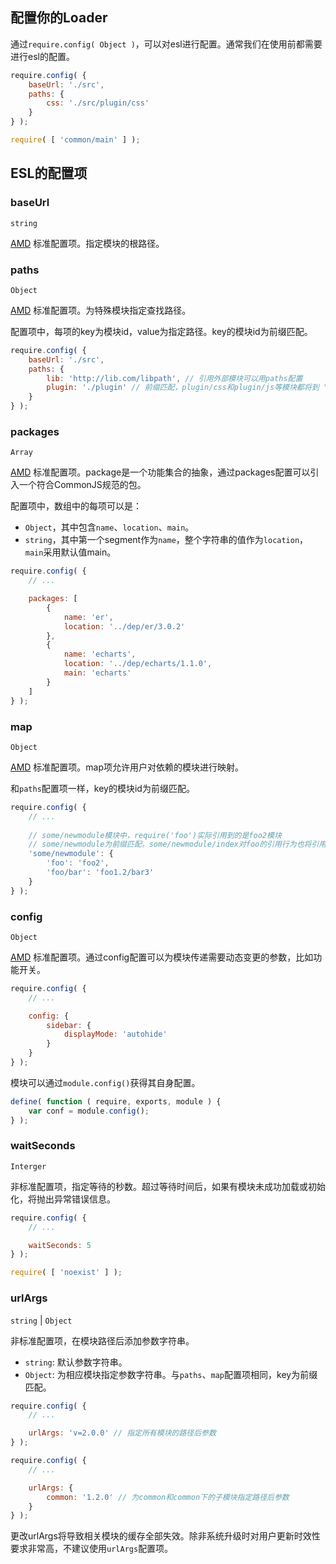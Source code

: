 配置你的Loader
--------

通过`require.config( Object )`，可以对esl进行配置。通常我们在使用前都需要进行esl的配置。

```javascript
require.config( {
    baseUrl: './src',
    paths: {
        css: './src/plugin/css'
    }
} );

require( [ 'common/main' ] );
```


ESL的配置项
--------

### baseUrl

`string`

[AMD](https://github.com/amdjs/amdjs-api/wiki/Common-Config) 标准配置项。指定模块的根路径。


### paths

`Object`

[AMD](https://github.com/amdjs/amdjs-api/wiki/Common-Config) 标准配置项。为特殊模块指定查找路径。

配置项中，每项的key为模块id，value为指定路径。key的模块id为前缀匹配。

```javascript
require.config( {
    baseUrl: './src',
    paths: {
        lib: 'http://lib.com/libpath', // 引用外部模块可以用paths配置
        plugin: './plugin' // 前缀匹配，plugin/css和plugin/js等模块都将到 "./plugin"下查找
    }
} );
```

### packages

`Array`

[AMD](https://github.com/amdjs/amdjs-api/wiki/Common-Config) 标准配置项。package是一个功能集合的抽象，通过packages配置可以引入一个符合CommonJS规范的包。

配置项中，数组中的每项可以是：

+ `Object`，其中包含`name`、`location`、`main`。
+ `string`，其中第一个segment作为`name`，整个字符串的值作为`location`，`main`采用默认值main。

```javascript
require.config( {
    // ...

    packages: [
        {
            name: 'er',
            location: '../dep/er/3.0.2'
        },
        {
            name: 'echarts',
            location: '../dep/echarts/1.1.0',
            main: 'echarts'
        }
    ]
} );
```


### map

`Object`

[AMD](https://github.com/amdjs/amdjs-api/wiki/Common-Config) 标准配置项。map项允许用户对依赖的模块进行映射。

和`paths`配置项一样，key的模块id为前缀匹配。

```javascript
require.config( {
    // ...
    
    // some/newmodule模块中，require('foo')实际引用到的是foo2模块
    // some/newmodule为前缀匹配，some/newmodule/index对foo的引用行为也将引用foo2
    'some/newmodule': {
        'foo': 'foo2',
        'foo/bar': 'foo1.2/bar3'
    }
} );
```



### config

`Object`

[AMD](https://github.com/amdjs/amdjs-api/wiki/Common-Config) 标准配置项。通过config配置可以为模块传递需要动态变更的参数，比如功能开关。

```javascript
require.config( {
    // ...

    config: {
        sidebar: {
            displayMode: 'autohide'
        }
    }
} );
```

模块可以通过`module.config()`获得其自身配置。

```javascript
define( function ( require, exports, module ) {
    var conf = module.config();
} );
```


### waitSeconds

`Interger`

非标准配置项，指定等待的秒数。超过等待时间后，如果有模块未成功加载或初始化，将抛出异常错误信息。

```javascript
require.config( {
    // ...

    waitSeconds: 5
} );

require( [ 'noexist' ] );
```


### urlArgs

`string` | `Object`

非标准配置项，在模块路径后添加参数字符串。

+ `string`: 默认参数字符串。
+ `Object`: 为相应模块指定参数字符串。与`paths`、`map`配置项相同，key为前缀匹配。

```javascript
require.config( {
    // ...

    urlArgs: 'v=2.0.0' // 指定所有模块的路径后参数
} );
```

```javascript
require.config( {
    // ...

    urlArgs: {
        common: '1.2.0' // 为common和common下的子模块指定路径后参数
    }
} );
```


更改urlArgs将导致相关模块的缓存全部失效。除非系统升级时对用户更新时效性要求非常高，不建议使用`urlArgs`配置项。


